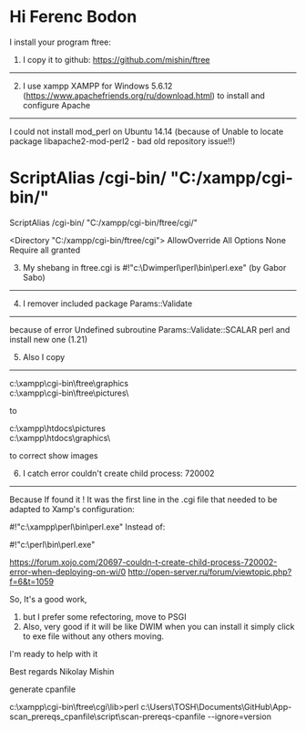 Hi Ferenc Bodon
========================
 
I install your program ftree:

1. I copy it to github: https://github.com/mishin/ftree
------------------------

2. I use xampp XAMPP for Windows 5.6.12 (https://www.apachefriends.org/ru/download.html) to install and configure Apache
------------------------
I could not install mod_perl on Ubuntu 14.14 (because of Unable to locate package libapache2-mod-perl2 - bad old repository issue!!)
 
<IfModule alias_module>

#
# ScriptAlias /cgi-bin/ "C:/xampp/cgi-bin/"
ScriptAlias /cgi-bin/ "C:/xampp/cgi-bin/ftree/cgi/"

</IfModule>

<Directory "C:/xampp/cgi-bin/ftree/cgi">
AllowOverride All
Options None
Require all granted
</Directory>

 
3. My shebang in ftree.cgi is #!"c:\Dwimperl\perl\bin\perl.exe" (by Gabor Sabo)
------------------------
4. I remover included package Params::Validate
------------------------
because of error  Undefined subroutine Params::Validate::SCALAR perl
and install new one (1.21)
 
5. Also I copy
------------------------
c:\xampp\cgi-bin\ftree\graphics\
c:\xampp\cgi-bin\ftree\pictures\

to

c:\xampp\htdocs\pictures\
c:\xampp\htdocs\graphics\

to correct show images

6. I catch error couldn't create child process: 720002
------------------------
Because 
If found it !
It was the first line in the .cgi file that needed to be adapted to Xamp's configuration:

#!"c:\xampp\perl\bin\perl.exe"
Instead of:

#!"c:\perl\bin\perl.exe"

https://forum.xojo.com/20697-couldn-t-create-child-process-720002-error-when-deploying-on-wi/0
http://open-server.ru/forum/viewtopic.php?f=6&t=1059

So, It's a good work,

1. but I prefer some refectoring, move to PSGI
2. Also, very good if it will be like DWIM
when you can install it simply click to exe file
without any others moving.
 
I'm ready to help with it
 
Best regards
Nikolay Mishin


generate cpanfile

c:\xampp\cgi-bin\ftree\cgi\lib>perl c:\Users\TOSH\Documents\GitHub\App-scan_prereqs_cpanfile\script\scan-prereqs-cpanfile --ignore=version

